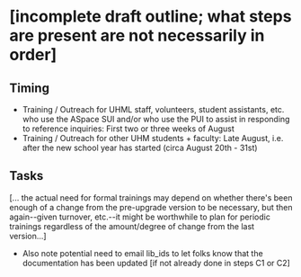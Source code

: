 # [incomplete draft outline; what steps are present are not necessarily in order]

## Timing

- Training / Outreach for UHML staff, volunteers, student assistants, etc. who use the ASpace SUI and/or who use the PUI to assist in responding to reference inquiries: First two or three weeks of August
- Training / Outreach for other UHM students + faculty: Late August, i.e. after the new school year has started (circa August 20th - 31st)

## Tasks

[... the actual need for formal trainings may depend on whether there's been enough of a change from the pre-upgrade version to be necessary, but then again--given turnover, etc.--it might be worthwhile to plan for periodic trainings regardless of the amount/degree of change from the last version...]

- Also note potential need to email lib_ids to let folks know that the documentation has been updated [if not already done in steps C1 or C2]
